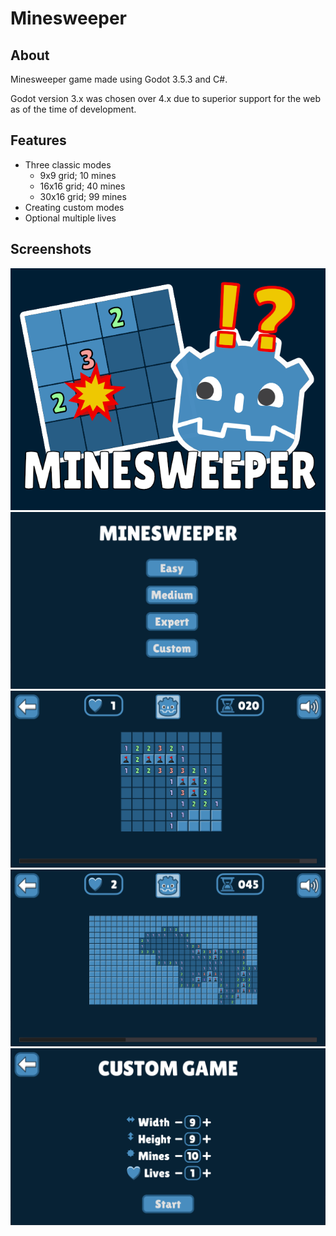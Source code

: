 # Minesweeper

## About

Minesweeper game made using Godot 3.5.3 and C#.

Godot version 3.x was chosen over 4.x due to superior support for the web as of the time of development.

## Features

* Three classic modes
  * 9x9 grid; 10 mines
  * 16x16 grid; 40 mines
  * 30x16 grid; 99 mines
* Creating custom modes
* Optional multiple lives

## Screenshots

<img src="assets/Screenshots/00_thumbnail.png" alt="thumbnail">
<img src="assets/Screenshots/01_menu.png" alt="thumbnail">
<img src="assets/Screenshots/02_easy.png" alt="thumbnail">
<img src="assets/Screenshots/03_expert.png" alt="thumbnail">
<img src="assets/Screenshots/04_custom.png" alt="thumbnail">
